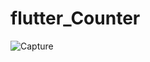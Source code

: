 # flutter_Counter


![Capture](https://user-images.githubusercontent.com/96682508/148191082-1cdb7792-e9c5-44ac-8fe9-bb5a17269b13.PNG)
